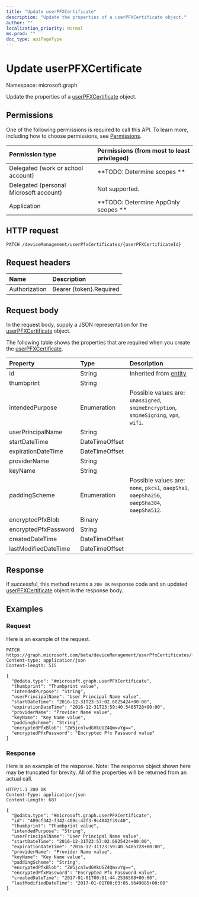 ```yaml
---
title: "Update userPFXCertificate"
description: "Update the properties of a userPFXCertificate object."
author: ""
localization_priority: Normal
ms.prod: ""
doc_type: apiPageType
---
```


# Update userPFXCertificate

Namespace: microsoft.graph

Update the properties of a [userPFXCertificate](../resources/userpfxcertificate.md) object.

## Permissions
One of the following permissions is required to call this API. To learn more, including how to choose permissions, see [Permissions](/concepts/permissions-reference.md).

|Permission type|Permissions (from most to least privileged)|
|:---|:---|
|Delegated (work or school account)|**TODO: Determine scopes **|
|Delegated (personal Microsoft account)|Not supported.|
|Application|**TODO: Determine AppOnly scopes **|

## HTTP request
<!-- {
  "blockType": "ignored"
}
-->
``` http
PATCH /deviceManagement/userPfxCertificates/{userPFXCertificateId}
```

## Request headers
|Name|Description|
|:---|:---|
|Authorization|Bearer {token}.Required|

## Request body
In the request body, supply a JSON representation for the [userPFXCertificate](../resources/userpfxcertificate.md) object.

The following table shows the properties that are required when you create the [userPFXCertificate](../resources/userpfxcertificate.md).

|Property|Type|Description|
|:---|:---|:---|
|id|String| Inherited from [entity](../resources/entity.md)|
|thumbprint|String||
|intendedPurpose|Enumeration| Possible values are: `unassigned`, `smimeEncryption`, `smimeSigning`, `vpn`, `wifi`.|
|userPrincipalName|String||
|startDateTime|DateTimeOffset||
|expirationDateTime|DateTimeOffset||
|providerName|String||
|keyName|String||
|paddingScheme|Enumeration| Possible values are: `none`, `pkcs1`, `oaepSha1`, `oaepSha256`, `oaepSha384`, `oaepSha512`.|
|encryptedPfxBlob|Binary||
|encryptedPfxPassword|String||
|createdDateTime|DateTimeOffset||
|lastModifiedDateTime|DateTimeOffset||



## Response
If successful, this method returns a `200 OK` response code and an updated [userPFXCertificate](../resources/userpfxcertificate.md) object in the response body.

## Examples

### Request
Here is an example of the request.
<!-- {
  "blockType": "request",
  "name": "update_userpfxcertificate"
}
-->
``` http
PATCH https://graph.microsoft.com/beta/deviceManagement/userPfxCertificates/{userPFXCertificateId}
Content-type: application/json
Content-length: 515

{
  "@odata.type": "#microsoft.graph.userPFXCertificate",
  "thumbprint": "Thumbprint value",
  "intendedPurpose": "String",
  "userPrincipalName": "User Principal Name value",
  "startDateTime": "2016-12-31T23:57:02.6825424+00:00",
  "expirationDateTime": "2016-12-31T23:59:40.5485728+00:00",
  "providerName": "Provider Name value",
  "keyName": "Key Name value",
  "paddingScheme": "String",
  "encryptedPfxBlob": "ZW5jcnlwdGVkUGZ4QmxvYg==",
  "encryptedPfxPassword": "Encrypted Pfx Password value"
}
```

### Response
Here is an example of the response. Note: The response object shown here may be truncated for brevity. All of the properties will be returned from an actual call.
<!-- {
  "blockType": "response",
  "truncated": true
}
-->
``` http
HTTP/1.1 200 OK
Content-Type: application/json
Content-Length: 687

{
  "@odata.type": "#microsoft.graph.userPFXCertificate",
  "id": "409cf342-f342-409c-42f3-9c4042f39c40",
  "thumbprint": "Thumbprint value",
  "intendedPurpose": "String",
  "userPrincipalName": "User Principal Name value",
  "startDateTime": "2016-12-31T23:57:02.6825424+00:00",
  "expirationDateTime": "2016-12-31T23:59:40.5485728+00:00",
  "providerName": "Provider Name value",
  "keyName": "Key Name value",
  "paddingScheme": "String",
  "encryptedPfxBlob": "ZW5jcnlwdGVkUGZ4QmxvYg==",
  "encryptedPfxPassword": "Encrypted Pfx Password value",
  "createdDateTime": "2017-01-01T00:01:44.2536508+00:00",
  "lastModifiedDateTime": "2017-01-01T00:03:05.9649885+00:00"
}
```

